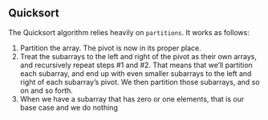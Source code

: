## Quicksort
 The Quicksort algorithm relies heavily on `partitions`. It works as follows:
 1. Partition the array. The pivot is now in its proper place.
 2. Treat the subarrays to the left and right of the pivot as their own arrays, and recursively repeat steps #1 and #2. That means that we’ll partition each subarray, and end up with even smaller subarrays to the left and right of each subarray’s pivot. We then partition those subarrays, and so on and so
 forth.
 3. When we have a subarray that has zero or one elements, that is our base
 case and we do nothing